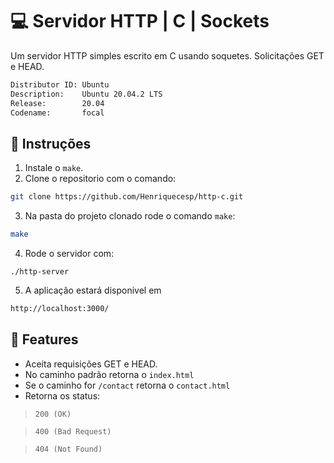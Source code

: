 # 💻 Servidor HTTP | C | Sockets
Um servidor HTTP simples escrito em C usando soquetes. Solicitações GET e HEAD.

```bash
Distributor ID: Ubuntu
Description:    Ubuntu 20.04.2 LTS
Release:        20.04
Codename:       focal
```

## 📜 Instruções
1. Instale o `make`.
2. Clone o repositorio com o comando:
```bash
git clone https://github.com/Henriquecesp/http-c.git
```

3. Na pasta do projeto clonado rode o comando `make`:

```bash
make
```
4. Rode o servidor com:

```
./http-server
```
5. A aplicação estará disponivel em

```bash
http://localhost:3000/
```

## 🚀 Features
- Aceita requisições GET e HEAD.
- No caminho padrão retorna o `index.html`
- Se o caminho for `/contact` retorna o `contact.html`
- Retorna os status:
> `200 (OK)`

> `400 (Bad Request)`

> `404 (Not Found)`
